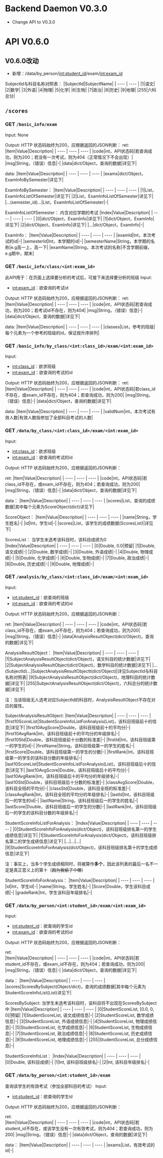 # Backend Daemon V0.3.0

- Change API to V0.3.0

# API V0.6.0

## V0.6.0改动
- 新增：/data/by_person/<int:student_id>/exam/<int:exam_id>

SubjectId与科目名称对照表：
|SubjectId|SubjectName|
|  ----  | ----  |
|1|语文|
|2|数学|
|3|外语|
|4|物理|
|5|化学|
|6|生物|
|7|政治|
|8|历史|
|9|地理|
|255|六科总分|

## `/scores`
### GET `/basic_info/exam`
Input: None

Output:
HTTP 状态码始终为200，应根据返回的JSON判断：
ret:
|Item|Value|Description|
|  ----  | ----  | ---- |
|code|int，API状态码|若查询成功，则为200；若没有一次考试，则为404（正常情况下不会出现）|
|msg|String，（错误）信息|-|
|data|dict/Object，查询的数据|详见下|

data:
|Item|Value|Description|
|  ----  | ----  | ---- |
|exams|dict/Object，ExamInfoBySemester|详见下|

ExamInfoBySemester：
|Item|Value|Description|
|  ----  | ----  | ---- |
|1|List，ExamInfoListOfSemester|详见下|
|2|List，ExamInfoListOfSemester|详见下|
|...(semester_id)...|List，ExamInfoListOfSemester|-|

ExamInfoListOfSemester：
内含对应学期的考试
|Index|Value|Description|
|  ----  | ----  | ---- |
|0|dict/Object，ExamInfo|详见下|
|1|dict/Object，ExamInfo|详见下|
|2|dict/Object，ExamInfo|详见下|
|...|dict/Object，ExamInfo|-|

ExamInfo：
|Item|Value|Description|
|  ----  | ----  | ---- |
|examId|Int，本次考试的id|-|
|semesterId|Int，本学期的id|-|
|semesterName|String，本学期的名称|e.g高一上，高一下|
|examName|String，本次考试的名称|不含学期前缀，e.g期中，期末|

### GET `/basic_info/class/<int:exam_id>`
此API用于：在页面上选择要分析的考试后，可接下来选择要分析的班级
Input: 
- <int:exam_id>：欲查询的考试id

Output:
HTTP 状态码始终为200，应根据返回的JSON判断：
ret:
|Item|Value|Description|
|  ----  | ----  | ---- |
|code|int，API状态码|若查询成功，则为200；若考试id不存在，则为404|
|msg|String，（错误）信息|-|
|data|dict/Object，查询的数据|详见下|

data:
|Item|Value|Description|
|  ----  | ----  | ---- |
|classes|List，参考的班级|每个元素为一个参考的班级的id，保证按升序排列|

### GET `/basic_info/by_class/<int:class_id>/exam/<int:exam_id>`
Input:
- <int:class_id>：欲求班级
- <int:exam_id>：欲查询的考试的id

Output:
HTTP 状态码始终为200，应根据返回的JSON判断：
ret:
|Item|Value|Description|
|  ----  | ----  | ---- |
|code|int，API状态码|若class_id不存在，或exam_id不存在，则为404；若查询成功，则为200|
|msg|String，（错误）信息|-|
|data|dict/Object，查询的数据|详见下|

data:
|Item|Value|Description|
|  ----  | ----  | ---- |
|validNum|int，本次考试有效人数|有效人数指参加了全部科目考试的人数|

### GET `/data/by_class/<int:class_id>/exam/<int:exam_id>`
Input:
- <int:class_id>：欲求班级
- <int:exam_id>：欲查询的考试的id

Output:
HTTP 状态码始终为200，应根据返回的JSON判断：

ret:
|Item|Value|Description|
|  ----  | ----  | ---- |
|code|int，API状态码|若class_id不存在，或exam_id不存在，则为404；若查询成功，则为200|
|msg|String，（错误）信息|-|
|data|dict/Object，查询的数据|详见下|

data：
|Item|Value|Description|
|  ----  | ----  | ---- |
|scores|List，查询的成绩数据|其中每个元素为ScoreObject(dict)详见下|

ScoreObject：
|Item|Value|Description|
|  ----  | ----  | ---- |
|name|String，学生姓名|-|
|id|Int，学生id|-|
|scores|List，该学生的成绩数据(ScoresList)|详见下|

ScoresList：
当学生未选考该科目时，该科目成绩为0
|Index|Value|Description|
|  ----  | ----  | ---- |
|0|Double, 0.0|预留|
|1|Double, 语文成绩|-|
|2|Double, 数学成绩|-|
|3|Double, 外语成绩|-|
|4|Double, 物理成绩|-|
|5|Double, 化学成绩|-|
|6|Double, 生物成绩|-|
|7|Double, 政治成绩|-|
|8|Double, 历史成绩|-|
|9|Double, 地理成绩|-|

### GET `/analysis/by_class/<int:class_id>/exam/<int:exam_id>`
Input:
- <int:student_id>：欲查询的班级
- <int:exam_id>：欲查询的考试的id

Output:
HTTP 状态码始终为200，应根据返回的JSON判断：

ret:
|Item|Value|Description|
|  ----  | ----  | ---- |
|code|int，API状态码|若class_id不存在，或exam_id不存在，则为404；若查询成功，则为200|
|msg|String，（错误）信息|-|
|data|AnalysisResultObject(dict/Object)，查询的数据|详见下|

AnalysisResultObject：
|Item|Value|Description|
|  ----  | ----  | ---- |
|1|SubjectAnalysisResultObject(dict/Object)，语文科目的统计数据|详见下|
|2|SubjectAnalysisResultObject(dict/Object)，数学科目的统计数据|详见下|
|...(SubjectId)...|SubjectAnalysisResultObjectt(dict/Object)|详见SubjectId与科目名称对照表|
|9|SubjectAnalysisResultObject(dict/Object)，地理科目的统计数据|详见下|
|255|SubjectAnalysisResultObject(dict/Object)，六科总分的统计数据|详见下|

注：当该班级无人选考对应SubjectId的科目时，AnalysisResultObject不存在对应的属性。

SubjectAnalysisResultObject:
|Item|Value|Description|
|  ----  | ----  | ---- |
|first10ScoreList|StudentScoreInfoListForAnalysis(List)，该科目班级前十的信息|详见下|
|first10AvgScore|Double，该科目班级前十的平均分|-|
|first10AvgRank|Int，该科目班级前十的平均分的年级排名|-|
|first10Std|Double，该科目班级前十分数的标准差|-|
|firstId|Int，该科目班级第一的学生的id|-|
|firstName|String，该科目班级第一的学生的姓名|-|
|firstScore|Double，该科目班级第一的学生的分数|-|
|firstRank|Int，该科目班级第一的学生的该科目分数的年级排名|-|
|last10ScoreList|StudentScoreInfoListForAnalysis(List)，该科目班级后十的信息|详见下|
|last10AvgScore|Double，该科目班级后十的平均分|-|
|last10AvgRank|Int，该科目班级后十的平均分的年级排名|-|
|last10Std|Double，该科目班级后十分数的标准差|-|
|classAvgScore|Double，该科目全班的平均分|-|
|classStd|Double，该科目全班的标准差|-|
|classAvgRank|Int，该科目全班的平均分的年级排名|-|
|lastId|Int，该科目班级后一的学生的id|-|
|lastName|String，该科目班级后一的学生的姓名|-|
|lastScore|Double，该科目班级后一的学生的分数|-|
|lastRank|Int，该科目班级后一的学生的该科目分数的年级排名|-|

StudentScoreInfoListForAnalysis：
|Index|Value|Description|
|  ----  | ----  | ---- |
|0|StudentScoreInfoForAnalysis(dict/Object)，该科目班级排名第一的学生成绩信息|详见下|
|1|StudentScoreInfoForAnalysis(dict/Object)，该科目班级排名第二的学生成绩信息|详见下|
|...|...|...|
|9|StudentScoreInfoForAnalysis(dict/Object)，该科目班级排名第十的学生成绩信息|详见下|

注：事实上，当多个学生成绩相同时，将被算作**多个**，因此该列表的最后一名不一定是真正意义上的第十（~~因为我偷了个懒~~）

StudentScoreInfoForAnalysis：
|Item|Value|Description|
|  ----  | ----  | ---- |
|id|Int，学生id|-|
|name|String，学生姓名|-|
|Score|Double，学生该科目成绩|-|
|gradeRank|Int，学生该科目年级排名|-|

### GET `/data/by_person/<int:student_id>/exam/<int:exam_id>`
Input:
- <int:student_id>：欲查询的学生id
- <int:exam_id>：欲查询的考试的id

Output:
HTTP 状态码始终为200，应根据返回的JSON判断：

ret:    
|Item|Value|Description|
|  ----  | ----  | ---- |
|code|int，API状态码|若student_id不存在，或exam_id不存在，则为404；若查询成功，则为200|
|msg|String，（错误）信息|-|
|data|dict/Object，查询的数据|详见下|

data：
|Item|Value|Description|
|  ----  | ----  | ---- |
|scores|ScoresBySubject(Object/dict)，查询的成绩数据|其中每个元素为StudentScoreInfoList(List)详见下|

ScoresBySubject:
当学生未选考该科目时，该科目将不出现在ScoresBySubject中
|Item|Value|Description|
|  ----  | ----  | ---- |
|0|StudentScoreList, [0.0, 0, 0]|预留|
|1|StudentScoreList, 语文成绩信息|-|
|2|StudentScoreList, 数学成绩信息|-|
|3|StudentScoreList, 外语成绩信息|-|
|4|StudentScoreList, 物理成绩信息|-|
|5|StudentScoreList, 化学成绩信息|-|
|6|StudentScoreList, 生物成绩信息|-|
|7|StudentScoreList, 政治成绩信息|-|
|8|StudentScoreList, 历史成绩信息|-|
|9|StudentScoreList, 地理成绩信息|-|
|255|StudentScoreList, 总分成绩信息|-|

StudentScoreInfoList：
|Index|Value|Description|
|  ----  | ----  | ---- |
|0|Double, 该科目成绩|-|
|1|Int, 该科目班级排名|-|
|2|Int, 该科目年级排名|-|

### GET `/data/by_person/<int:student_id>/exam`
查询该学生的有效考试（参加全部科目的考试）
Input:
- <int:student_id>：欲查询的学生id

Output:
HTTP 状态码始终为200，应根据返回的JSON判断：

ret:    
|Item|Value|Description|
|  ----  | ----  | ---- |
|code|int，API状态码|若student_id不存在，或该学生没有一次有效考试，则为404；若查询成功，则为200|
|msg|String，（错误）信息|-|
|data|dict/Object，查询的数据|详见下|

data：
|Item|Value|Description|
|  ----  | ----  | ---- |
|exams|List，有效考试的id|-|
